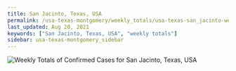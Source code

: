 ```yaml
---
title: San Jacinto, Texas, USA
permalink: /usa-texas-montgomery/weekly_totals/usa-texas-san_jacinto-weekly_totals.html
last_updated: Aug 20, 2021
keywords: ["San Jacinto, Texas, USA", "weekly totals"]
sidebar: usa-texas-montgomery_sidebar
---
```


![Weekly Totals of Confirmed Cases for San Jacinto, Texas, USA](/covid_tracker/images/graphs/usa-texas-san_jacinto-weekly_totals_graph.png)
